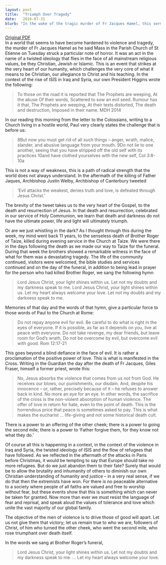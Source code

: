 ```yaml
---
layout: post
title:  "Triumph Over Tragedy"
date:   2016-07-31
blurb: "In the wake of the tragic murder of Fr Jacques Hamel, this sermon explores the Christian response to violence and tragedy. It emphasizes the power of love and forgiveness, the strength in turning the other cheek, and the ultimate triumph of light over darkness. The sermon encourages Christians to resist fear and reprisal, and to uphold values of tolerance and love."
---
```

[Original PDF](/assets/pdf/proper132016.pdf)    
In a world that seems to have become hardened to violence and tragedy, the murder of Fr Jacques Hamel as he said Mass in the Parish Church of St Etienne on Tuesday struck a particular note of horror. It was an act in the name of a twisted ideology that flies in the face of all mainstream religious values, be they Christian, Jewish or Islamic. This is an event that strikes at the very heart of our humanity, which challenges the very core of what it means to be Christian, our allegiance to Christ and his teaching. In the context of the rise of ISIS in Iraq and Syria, our own President Higgins wrote the following:

> To those on the road it is reported that
The Prophets are weeping,
At the abuse
Of their words,
Scattered to sow an evil seed.
Rumour has it that,
The Prophets are weeping,
At their texts distorted,
The death and destruction,
Imposed in their name.
MDH 2014

In our reading this morning from the letter to the Colossians, writing to a Church living in a hostile world, Paul very clearly states the challenge that is before us:

> 8But now you must get rid of all such things – anger, wrath, malice, slander, and abusive language from your mouth. 9Do not lie to one another, seeing that you have stripped off the old self with its practices 10and have clothed yourselves with the new self, Col 3:8-10a

This is not a way of weakness, this is a path of radical strength that the world does not always understand. In the aftermath of the killing of Father Jaques, Archbishop Justin Welby, Archbishop of Canterbury tweeted

> ‘Evil attacks the weakest, denies truth and love, is defeated through Jesus Christ.’

The brevity of the tweet takes us to the very heart of the Gospel, to the death and resurrection of Jesus. In that death and resurrection, celebrated in our service of Holy Communion, we learn that death and darkness do not have the ultimate power, life and light will ultimately triumph.

Or are we just whistling in the dark? As I thought through this during the week, my mind went back 11 years, to the senseless death of Brother Roger of Taize, killed during evening service in the Church at Taize. We were there in the days following the death as we made our way to Taize for the funeral. During that week the brothers showed a remarkable witness in the face of what for them was a devastating tragedy. The life of the community continued, visitors were welcomed, the bible studies and services continued and on the day of the funeral, in addition to being lead in prayer for the person who had killed Brother Roger, we sang the following hymn

> Lord Jesus Christ,
your light shines within us.
Let not my doubts and my darkness speak to me.
Lord Jesus Christ,
your light shines within us.
Let my heart always welcome your love.
Let not my doubts and my darkness speak to me.

Memories of that day and the words of that hymn, give a particular force to those words of Paul to the Church at Rome:

> Do not repay anyone evil for evil. Be careful to do what is right in the eyes of everyone. If it is possible, as far as it depends on you, live at peace with everyone. Do not take revenge, my dear friends, but leave room for God’s wrath,
Do not be overcome by evil, but overcome evil with good.
Rom 12:17-21

This goes beyond a blind defiance in the face of evil. It is rather a proclamation of the positive power of love. This is what is manifested in the Cross. Writing in the Guardian the day after the death of Fr Jacques, Giles Fraser, himself a former priest, wrote this:

> No, Jesus absorbs the violence that comes from us not from God.
He receives our blows, our punishments, our disdain. And, despite his innocence – or, rather, precisely because of it – he refuses to answer back in kind. No more an eye for an eye.
In other words, the sacrifice of the cross is the non-violent absorption of human violence. The offer of love in return for hate, even to the point of death. This is the horrendous price that peace is sometimes asked to pay. This is what makes the eucharist … life-giving and not some historical death cult.

There is a power to an offering of the other cheek; there is a power to going the second mile; there is a power to ‘Father forgive them, for they know not what they do.’

Of course all this is happening in a context, in the context of the violence in Iraq and Syria, the twisted ideology of ISIS and the flow of refugees that have followed. As we reflected in the aftermath of the attacks in Paris before Christmas, it would be tempting to say that Europe should take no more refugees. But do we just abandon them to their fate? Surely that would be to allow the brutality and inhumanity of others to diminish our own Christian understanding of humanity and justice – in a very real sense, if we do that then the extremists have won. For there is no peaceable alternative to a society where people of all faiths are valued and free to worship without fear, but these events show that this is something which can never be taken for granted. Now more than ever we must resist the language of fear and reprisal, and speak aloud the values of tolerance and love which unite the vast majority of our global family.

The objective of the men of violence is to drive those of good will apart. Let us not give them that victory; let us remain true to who we are, followers of Christ, of him who turned the other cheek, who went the second mile, who rose triumphant over death itself.

In the words we sang at Brother Roger’s funeral,

> Lord Jesus Christ,
your light shines within us.
Let not my doubts and my darkness speak to me.
…
Let my heart always welcome your love.
